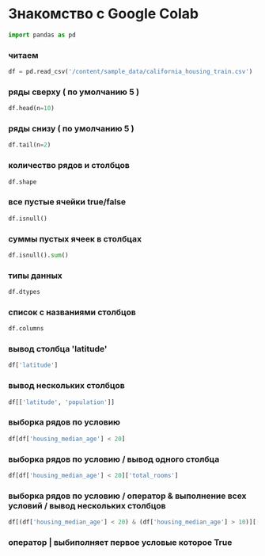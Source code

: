 # **Знакомство с Google Colab**

```python
import pandas as pd
```

### читаем

```python
df = pd.read_csv('/content/sample_data/california_housing_train.csv')
```

### ряды сверху ( по умолчанию 5 )

```python
df.head(n=10)
```

### ряды снизу ( по умолчанию 5 )

```python
df.tail(n=2)
```

### количество рядов и столбцов

```python
df.shape
```

### все пустые ячейки true/false

```python
df.isnull()
```

### суммы пустых ячеек в столбцах

```python
df.isnull().sum()
```

### типы данных

```python
df.dtypes
```

### список с названиями столбцов

```python
df.columns
```

### вывод столбца 'latitude'

```python
df['latitude']
```

### вывод нескольких столбцов

```python
df[['latitude', 'population']]
```

### выборка рядов по условию

```python
df[df['housing_median_age'] < 20]
```

### выборка рядов по условию / вывод одного столбца

```python
df[df['housing_median_age'] < 20]['total_rooms']
```

### выборка рядов по условию / оператор & выполнение всех условий / вывод нескольких столбцов

```python
df[(df['housing_median_age'] < 20) & (df['housing_median_age'] > 10)][['total_rooms','housing_median_age']]
```

### оператор | выбиполняет первое условые которое True
